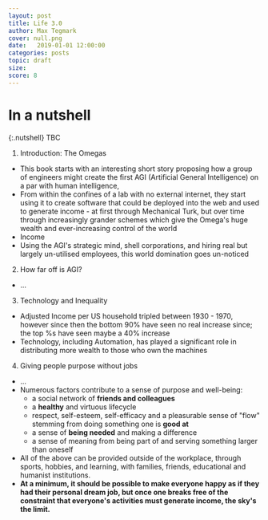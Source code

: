 ```yaml
---
layout: post
title: Life 3.0
author: Max Tegmark
cover: null.png
date:   2019-01-01 12:00:00
categories: posts
topic: draft
size: 
score: 8
---
```


# In a nutshell

{:.nutshell}
TBC


1. 	Introduction: The Omegas
- 	This book starts with an interesting short story proposing how a group of engineers might create the first AGI (Artificial General Intelligence) on a par with human intelligence, 
-	From within the confines of a lab with no external internet, they start using it to create software that could be deployed into the web and used to generate income - at first through Mechanical Turk, but over time through increasingly grander schemes which give the Omega's huge wealth and ever-increasing control of the world
-	Income
-	Using the AGI's strategic mind, shell corporations, and hiring real but largely un-utilised employees, this world domination goes un-noticed

2.	How far off is AGI?
- 	...


3.	Technology and Inequality
- Adjusted Income per US household tripled between 1930 - 1970, however since then the bottom 90% have seen no real increase since; the top %s have seen maybe a 40% increase
- Technology, including Automation, has played a significant role in distributing more wealth to those who own the machines

4.	Giving people purpose without jobs
- ...
- Numerous factors contribute to a sense of purpose and well-being:
  - a social network of **friends and colleagues**
  - a **healthy** and virtuous lifecycle
  - respect, self-esteem, self-efficacy and a pleasurable sense of "flow" stemming from doing something one is **good at**
  - a sense of **being needed** and making a difference
  - a sense of meaning from being part of and serving something larger than oneself
- All of the above can be provided outside of the workplace, through sports, hobbies, and learning, with families, friends, educational and humanist institutions.
- **At a minimum, it should be possible to make everyone happy as if they had their personal dream job, but once one breaks free of the constraint that everyone's activities must generate income, the sky's the limit.**
